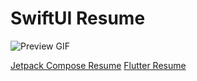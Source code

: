 # SwiftUI Resume

![Preview GIF](https://github.com/lukailun/SwiftUI-Resume/blob/master/preview.gif?raw=true)

[Jetpack Compose Resume](https://github.com/lukailun/Jetpack-Compose-Resume)
[Flutter Resume](https://github.com/lukailun/Flutter-Resume)